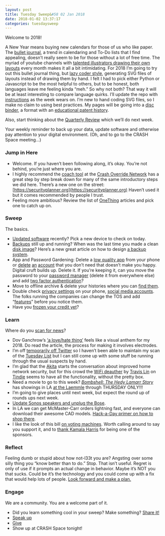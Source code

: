```yaml
---
layout: post
title: Tuesday Sweep&#58 02 Jan 2018
date: 2018-01-02 13:37:17
categories: tuesdaysweep
---
```

Welcome to 2018!

A New Year means buying new calendars for those of us who like paper. The [bullet journal](http://bulletjournal.com/), a trend in calendaring and To-Do lists that I find appealing, doesn’t really seem to be for those without a lot of free time. The myriad of youtube channels with [talented illustrators drawing their own layouts](https://www.youtube.com/results?search_query=bullet+journal) every month makes it all a bit intimidating. For 2018 I’m going to try out this bullet journal thing, but [lazy coder style](https://github.com/carlynorama/2018JournalProject), generating SVG files of layouts instead of drawing them by hand. I felt I had to pick either Python or Javascript to be the most helpful to others, but to be honest, both languages leave me feeling kinda “meh.” So why not both? That way it will be at least interesting to compare language quirks. I’ll update the repo with [instructions](https://github.com/carlynorama/2018JournalProject/blob/master/README.md) as the week wears on. I’m new to hand coding SVG files, so I make no claim to using best practices. My pages will be going into a [disc](https://www.levenger.com/CIRCA-326.aspx) [binder](https://www.staples.com/deals/Staples-Arc/BI1414809), a format with an [educational patent history](https://en.wikipedia.org/wiki/Disc-binding).

Also, start thinking about the [Quarterly Review](https://blog.crashspace.org/2017/09/tuesdaysweep-2017-fall-quarterly-review-edition/) which we’ll do next week.

Your weekly reminder to back up your data, update software and otherwise pay attention to your digital environment. (Oh, and to go to the CRASH Space meeting…)

### Jump in Here

*   Welcome. If you haven’t been following along, it’s okay. You’re not behind, you’re just where you are.
*   I highly recommend the [coach tool](http://www.crashoverridenetwork.com/coach.html) at the [Crash Override Network](http://www.crashoverridenetwork.com/) has a great step by step break down for many of the same introductory steps we did here. There’s a new one on the street: [https://securityplanner.org](https://securityplanner.org) Haven’t used it but it comes recommended by people I trust.
*   Feeling more ambitious? Review the list of [OneThing](https://blog.crashspace.org/tag/onething/) articles and pick one to catch up on.

### Sweep

The basics.

*   [Updated software](https://blog.crashspace.org/2016/12/one-thing-to-do-today-tuesday-routine-update-everything/) recently? Pick a new device to check on today.
*   [Backups](https://blog.crashspace.org/2016/11/one-thing-to-do-today-tuesday-sweep-where-are-your-backups/) still up and running? When was the last time you made a clean [disk image](https://blog.crashspace.org/2017/01/one-thing-to-do-today-keep-a-clean-disk-image-on-hand/)? Here’s a new great article on how to design [a backup system](https://www.grahamcluley.com/create-robust-data-backup-plan-make-sure-works/).
*   App and Password Gardening: Delete a [low quality app](https://blog.crashspace.org/2016/12/one-thing-to-do-today-institute-beyonce-rules-for-vetting-apps/) from your phone or [delete](https://blog.crashspace.org/2016/12/one-thing-to-do-today-turn-off-image-loading-for-email/) [an](https://blog.crashspace.org/2016/12/one-thing-to-do-today-turn-off-image-loading-for-email/) [account](https://blog.crashspace.org/2016/11/one-thing-to-do-today-delete-your-account/) that you don’t need that doesn’t make you happy. Digital cruft builds up. Delete it. If you’re keeping it, can you move the password to your [password manager](https://blog.crashspace.org/2016/11/one-thing-to-do-today-what-passwords-do-you-have-anyway/) (delete it from everywhere else) and add [two factor authentication](https://blog.crashspace.org/2016/11/one-thing-to-do-today-enable-two-factor-authorization/)?
*   Move to offline archive & delete your histories where you can [find them](https://support.google.com/accounts/answer/7028918).
*   Double check [privacy settings](https://blog.crashspace.org/2016/12/one-thing-to-do-today-if-one-must-use-social-media-follow-army-rules/) on your phone, [social media accounts](https://ssd.eff.org/en/module/protecting-yourself-social-networks). The folks running the companies can change the TOS and add “[features](https://ssd.eff.org/en/module/facebook-groups-reducing-risks)” before you notice them.
*   Have you [frozen your credit yet](https://www.equifaxfraudprevention.com/)?

### Learn

Where do you [scan for news](https://blog.crashspace.org/2016/11/one-thing-to-do-today-put-security-into-your-news-rotation/)?

*   Dov Ganchrow’s [‘a love/hate thing’](https://www.designboom.com/design/don-ganchrow-fummer-heart-shaped-mark-12-28-2017/) feels like a visual anthem for my 2018\. Do read the article, the process for making it involves electrodes.
*   I’m off [temporarily off Twitter](https://twitter.com/carlynorama/status/943547766541651968) so I haven’t been able to maintain my scan of the [Tuesday List](https://twitter.com/carlynorama/lists/tuesday) but I can still come up with some stuff be running through the usual suspects by hand.
*   I’m glad that the [Akita](https://www.kickstarter.com/projects/akita/akita-instant-privacy-for-smart-homes?ref=recs&ref=discovery) starts the conversation about improved home network security, but for this crowd the [WiFi deauther](https://www.tindie.com/products/lspoplove/wifi-deauther-oled-v25-with-case-and-antenna/) by [Travis Lin](https://www.tindie.com/stores/lspoplove/) on [Tindie](https://www.tindie.com/) seems to have all the functionality, without the pretty box.
*   Need a movie to go to this week? [_Bombshell: The Hedy Lamarr Story_](http://blogs.sciencemag.org/books/2017/12/19/bombshell/) has showings in LA [at the Laemmle](https://www.laemmle.com/films/43431) through THURSDAY ONLY!!!
*   I’m going to give places until next week, but expect the round up of rounds ups next week.
*   [Update Sonos speakers and unplug the Bose](https://www.wired.com/story/hackers-can-rickroll-sonos-bose-speakers-over-internet/).
*   In LA we can get McMaster-Carr orders lightning fast, and everyone can download their awesome CAD models. [Hack-a-Day primer on how to shop there](https://hackaday.com/2017/09/13/noobs-guide-to-mcmaster-carr/).
*   I like the look of this bill [on voting machines](https://arstechnica.com/tech-policy/2018/01/new-bill-could-finally-get-rid-of-paperless-voting-machines/). Worth calling around to say you support it, and to [thank Kamala Harris](https://www.lankford.senate.gov/news/press-releases/senators-lankford-klobuchar-harris-collins-heinrich-and-graham-introduce-election-security-bill) for being one of the sponsors.

### Reflect

Feeling dumb or stupid about how not-l33t you are? Angsting over some silly thing you “know better than to do.” Stop. That isn’t useful. Regret is only of use if it prompts an actual change in behavior. Maybe it’s NOT you that sucks. Could be it’s the technology and you could come up with a fix that would help lots of people. [Look forward and make a plan.](https://blog.crashspace.org/2016/11/one-thing-to-do-today-add-self-review-to-tuesday-checklist/)

### Engage

We are a community. You are a welcome part of it.

*   Did you learn something cool in your sweep? Make something? [Share it!](https://blog.crashspace.org/2017/05/tuesday-sweep-9-may-2017/)
*   [Speak up](https://blog.crashspace.org/2016/12/one-thing-to-do-today-collect-phone-numbers-for-future-tuesday-sweeps/)
*   [Give](https://blog.crashspace.org/2016/11/one-thing-to-do-today-plan-a-way-to-give-to-the-cause-regularly/)
*   Show up at CRASH Space tonight!
